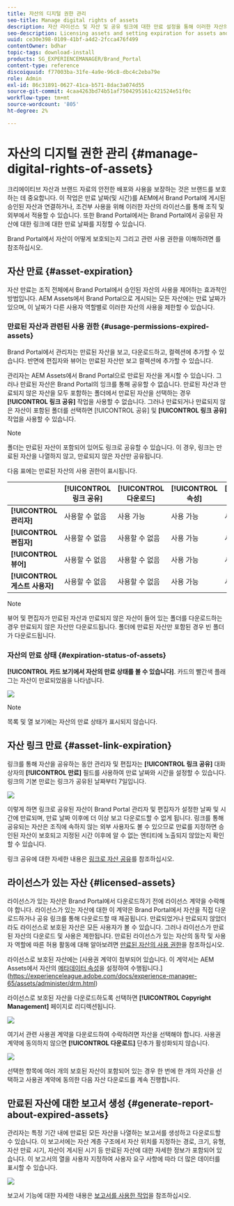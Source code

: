 ```yaml
---
title: 자산의 디지털 권한 관리
seo-title: Manage digital rights of assets
description: 자산 라이선스 및 자산 및 공유 링크에 대한 만료 설정을 통해 이러한 자산의 사용을 제어하고 안전하게 보호할 수 있습니다.
seo-description: Licensing assets and setting expiration for assets and shared links ensure controlled usage of these assets and safeguard them.
uuid: ce30e398-0109-41bf-a4d2-2fcca476f499
contentOwner: bdhar
topic-tags: download-install
products: SG_EXPERIENCEMANAGER/Brand_Portal
content-type: reference
discoiquuid: f77003ba-31fe-4a9e-96c8-dbc4c2eba79e
role: Admin
exl-id: 86c31891-0627-41ca-b571-8dac3a074d55
source-git-commit: 4caa4263bd74b51af7504295161c421524e51f0c
workflow-type: tm+mt
source-wordcount: '805'
ht-degree: 2%

---
```


# 자산의 디지털 권한 관리 {#manage-digital-rights-of-assets}

크리에이티브 자산과 브랜드 자료의 안전한 배포와 사용을 보장하는 것은 브랜드를 보호하는 데 중요합니다. 이 작업은 만료 날짜(및 시간)를 AEM에서 Brand Portal에 게시된 승인된 자산과 연결하거나, 조건부 사용을 위해 이러한 자산의 라이선스를 통해 조직 및 외부에서 적용할 수 있습니다. 또한 Brand Portal에서는 Brand Portal에서 공유된 자산에 대한 링크에 대한 만료 날짜를 지정할 수 있습니다.

Brand Portal에서 자산이 어떻게 보호되는지 그리고 관련 사용 권한을 이해하려면 를 참조하십시오.

## 자산 만료 {#asset-expiration}

자산 만료는 조직 전체에서 Brand Portal에서 승인된 자산의 사용을 제어하는 효과적인 방법입니다. AEM Assets에서 Brand Portal으로 게시되는 모든 자산에는 만료 날짜가 있으며, 이 날짜가 다른 사용자 역할별로 이러한 자산의 사용을 제한할 수 있습니다.

### 만료된 자산과 관련된 사용 권한 {#usage-permissions-expired-assets}

Brand Portal에서 관리자는 만료된 자산을 보고, 다운로드하고, 컬렉션에 추가할 수 있습니다. 반면에 편집자와 뷰어는 만료된 자산만 보고 컬렉션에 추가할 수 있습니다.

관리자는 AEM Assets에서 Brand Portal으로 만료된 자산을 게시할 수 있습니다. 그러나 만료된 자산은 Brand Portal의 잉크를 통해 공유할 수 없습니다. 만료된 자산과 만료되지 않은 자산을 모두 포함하는 폴더에서 만료된 자산을 선택하는 경우 **[!UICONTROL 링크 공유]** 작업을 사용할 수 없습니다. 그러나 만료되거나 만료되지 않은 자산이 포함된 폴더를 선택하면 [!UICONTROL 공유] 및 **[!UICONTROL 링크 공유]** 작업을 사용할 수 있습니다.

>[!NOTE]
>
>폴더는 만료된 자산이 포함되어 있어도 링크로 공유할 수 있습니다. 이 경우, 링크는 만료된 자산을 나열하지 않고, 만료되지 않은 자산만 공유됩니다.

다음 표에는 만료된 자산의 사용 권한이 표시됩니다.

|  | **[!UICONTROL 링크 공유]** | **[!UICONTROL 다운로드]** | **[!UICONTROL 속성]** | **[!UICONTROL 컬렉션에 추가]** | **[!UICONTROL 삭제]** |
|---|---|---|---|---|---|
| **[!UICONTROL 관리자]** | 사용할 수 없음 | 사용 가능 | 사용 가능 | 사용 가능 | 사용 가능 |
| **[!UICONTROL 편집자]** | 사용할 수 없음 | 사용할 수 없음 | 사용 가능 | 사용 가능 | 사용할 수 없음 |
| **[!UICONTROL 뷰어]** | 사용할 수 없음 | 사용할 수 없음 | 사용 가능 | 사용 가능 | 사용할 수 없음 |
| **[!UICONTROL 게스트 사용자]** | 사용할 수 없음 | 사용할 수 없음 | 사용 가능 | 사용 가능 | 사용할 수 없음 |

>[!NOTE]
>
>뷰어 및 편집자가 만료된 자산과 만료되지 않은 자산이 들어 있는 폴더를 다운로드하는 경우 만료되지 않은 자산만 다운로드됩니다. 폴더에 만료된 자산만 포함된 경우 빈 폴더가 다운로드됩니다.

### 자산의 만료 상태 {#expiration-status-of-assets}

**[!UICONTROL 카드 보기에서 자산의 만료 상태를 볼 수 있습니다]**. 카드의 빨간색 플래그는 자산이 만료되었음을 나타냅니다.

![](assets/expired_assets_cardview.png)

>[!NOTE]
>
>목록 및 열 보기에는 자산의 만료 상태가 표시되지 않습니다.

## 자산 링크 만료 {#asset-link-expiration}

링크를 통해 자산을 공유하는 동안 관리자 및 편집자는 **[!UICONTROL 링크 공유]** 대화 상자의 **[!UICONTROL 만료]** 필드를 사용하여 만료 날짜와 시간을 설정할 수 있습니다. 링크의 기본 만료는 링크가 공유된 날짜부터 7일입니다.

![](assets/asset-link-sharing.png)

이렇게 하면 링크로 공유된 자산이 Brand Portal 관리자 및 편집자가 설정한 날짜 및 시간에 만료되며, 만료 날짜 이후에 더 이상 보고 다운로드할 수 없게 됩니다. 링크를 통해 공유되는 자산은 조직에 속하지 않는 외부 사용자도 볼 수 있으므로 만료를 지정하면 승인된 자산이 보호되고 지정된 시간 이후에 알 수 없는 엔티티에 노출되지 않았는지 확인할 수 있습니다.

링크 공유에 대한 자세한 내용은 [링크로 자산 공유](../using/brand-portal-link-share.md)를 참조하십시오.

## 라이선스가 있는 자산 {#licensed-assets}

라이선스가 있는 자산은 Brand Portal에서 다운로드하기 전에 라이선스 계약을 수락해야 합니다. 라이선스가 있는 자산에 대한 이 계약은 Brand Portal에서 자산을 직접 다운로드하거나 공유 링크를 통해 다운로드할 때 제공됩니다. 만료되었거나 만료되지 않았더라도 라이선스로 보호된 자산은 모든 사용자가 볼 수 있습니다. 그러나 라이선스가 만료된 자산의 다운로드 및 사용은 제한됩니다. 만료된 라이선스가 있는 자산의 동작 및 사용자 역할에 따른 허용 활동에 대해 알아보려면 [만료된 자산의 사용 권한](../using/manage-digital-rights-of-assets.md#usage-permissions-expired-assets)을 참조하십시오.

라이선스로 보호된 자산에는 [사용권 계약이 첨부되어 있습니다. 이 계약서는 AEM Assets에서 자산의 [메타데이터 속성](https://experienceleague.adobe.com/docs/experience-manager-65/assets/administer/drm.html)을 설정하여 수행됩니다.](https://experienceleague.adobe.com/docs/experience-manager-65/assets/administer/drm.html)

라이선스로 보호된 자산을 다운로드하도록 선택하면 **[!UICONTROL Copyright Management]** 페이지로 리디렉션됩니다.

![](assets/asset-copyright-mgmt.png)

여기서 관련 사용권 계약을 다운로드하여 수락하려면 자산을 선택해야 합니다. 사용권 계약에 동의하지 않으면 **[!UICONTROL 다운로드]** 단추가 활성화되지 않습니다.

![](assets/licensed-asset-download-2.png)

선택한 항목에 여러 개의 보호된 자산이 포함되어 있는 경우 한 번에 한 개의 자산을 선택하고 사용권 계약에 동의한 다음 자산 다운로드를 계속 진행합니다.

## 만료된 자산에 대한 보고서 생성 {#generate-report-about-expired-assets}

관리자는 특정 기간 내에 만료된 모든 자산을 나열하는 보고서를 생성하고 다운로드할 수 있습니다. 이 보고서에는 자산 계층 구조에서 자산 위치를 지정하는 경로, 크기, 유형, 자산 만료 시기, 자산이 게시된 시기 등 만료된 자산에 대한 자세한 정보가 포함되어 있습니다. 이 보고서의 열을 사용자 지정하여 사용자 요구 사항에 따라 더 많은 데이터를 표시할 수 있습니다.

![](assets/assets-expired.png)

보고서 기능에 대한 자세한 내용은 [보고서를 사용한 작업](../using/brand-portal-reports.md#work-with-reports)을 참조하십시오.
